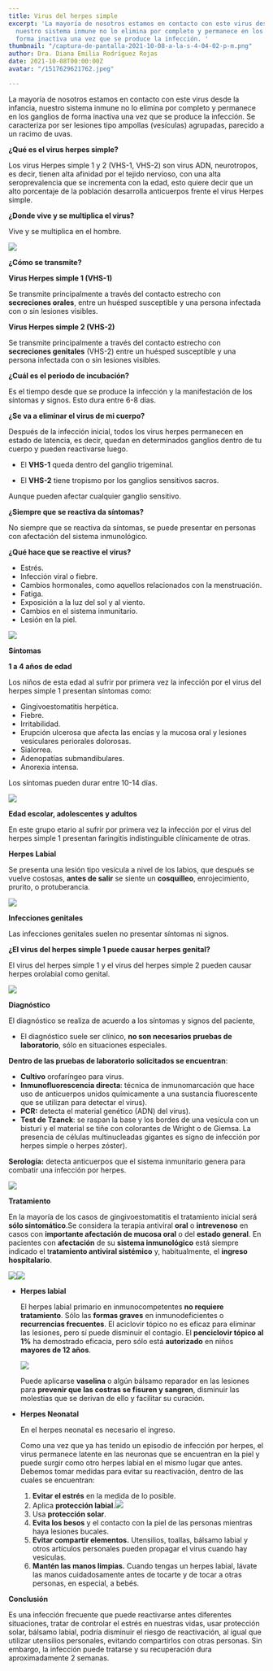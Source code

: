 ```yaml
---
title: Virus del herpes simple
excerpt: 'La mayoría de nosotros estamos en contacto con este virus desde la infancia,
  nuestro sistema inmune no lo elimina por completo y permanece en los ganglios de
  forma inactiva una vez que se produce la infección. '
thumbnail: "/captura-de-pantalla-2021-10-08-a-la-s-4-04-02-p-m.png"
author: Dra. Diana Emilia Rodríguez Rojas
date: 2021-10-08T00:00:00Z
avatar: "/1517629621762.jpeg"

---
```

La mayoría de nosotros estamos en contacto con este virus desde la infancia, nuestro sistema inmune no lo elimina por completo y permanece en los ganglios de forma inactiva una vez que se produce la infección. Se caracteriza por ser lesiones tipo ampollas (vesículas) agrupadas, parecido a un racimo de uvas.

**¿Qué es el virus herpes simple?**

Los virus Herpes simple 1 y 2 (VHS-1, VHS-2) son virus ADN, neurotropos, es decir, tienen alta afinidad por el tejido nervioso, con una alta seroprevalencia que se incrementa con la edad, esto quiere decir que un alto porcentaje de la población desarrolla anticuerpos frente el virus Herpes simple.

**¿Donde vive y se multiplica el virus?**

Vive y se multiplica en el hombre.

![](/images-4.jpeg)

**¿Cómo se transmite?**

**Virus Herpes simple 1 (VHS-1)**

Se transmite principalmente a través del contacto estrecho con **secreciones orales**, entre un huésped susceptible y una persona infectada con o sin lesiones visibles.

**Virus Herpes simple 2 (VHS-2)**

Se transmite principalmente a través del contacto estrecho con **secreciones genitales** (VHS-2) entre un huésped susceptible y una persona infectada con o sin lesiones visibles.

**¿Cuál es el periodo de incubación?**

Es el tiempo desde que se produce la infección y la manifestación de los síntomas y signos. Esto dura entre 6-8 días.

**¿Se va a eliminar el virus de mi cuerpo?**

Después de la infección inicial, todos los virus herpes permanecen en estado de latencia, es decir, quedan en determinados ganglios dentro de tu cuerpo y pueden reactivarse luego.

* El **VHS-1** queda dentro del ganglio trigeminal.


* El **VHS-2** tiene tropismo por los ganglios sensitivos sacros.

Aunque pueden afectar cualquier ganglio sensitivo.

**¿Siempre que se reactiva da síntomas?**

No siempre que se reactiva da síntomas, se puede presentar en personas con afectación del sistema inmunológico.

**¿Qué hace que se reactive el virus?**

* Estrés.
* Infección viral o fiebre.
* Cambios hormonales, como aquellos relacionados con la menstruación.
* Fatiga.
* Exposición a la luz del sol y al viento.
* Cambios en el sistema inmunitario.
* Lesión en la piel.

![](/fotofobia-1.png)

**Síntomas**

**1 a 4 años de edad**

Los niños de esta edad al sufrir por primera vez la infección por el virus del herpes simple 1 presentan síntomas como:

* Gingivoestomatitis herpética.
* Fiebre.
* Irritabilidad.
* Erupción ulcerosa que afecta las encías y la mucosa oral y lesiones vesiculares periorales dolorosas.
* Sialorrea.
* Adenopatías submandibulares.
* Anorexia intensa.

Los síntomas pueden durar entre 10-14 días.

![](/captura-de-pantalla-2021-10-08-a-la-s-2-02-26-p-m.png)

**Edad escolar, adolescentes y adultos**

En este grupo etario al sufrir por primera vez la infección por el virus del herpes simple 1 presentan faringitis indistinguible clínicamente de otras.

**Herpes Labial**

Se presenta una lesión tipo vesícula a nivel de los labios, que después se vuelve costosas, **antes de salir** se siente un **cosquilleo**, enrojecimiento, prurito, o protuberancia.

![](/herpes-labial-y-oral.jpeg)

**Infecciones genitales**

Las infecciones genitales suelen no presentar síntomas ni signos.

**¿El virus del herpes simple 1 puede causar herpes genital?**

El virus del herpes simple 1 y el virus del herpes simple 2 pueden causar herpes orolabial como genital.

![](/genital.jpeg)

**Diagnóstico**

El diagnóstico se realiza de acuerdo a los síntomas y signos del paciente,

* El diagnóstico suele ser clínico, **no son necesarios pruebas de laboratorio**, sólo en situaciones especiales.

**Dentro de las pruebas de laboratorio solicitados se encuentran**:

* **Cultivo** orofaríngeo para virus.
* **Inmunofluorescencia directa**: técnica de inmunomarcación que hace uso de anticuerpos unidos químicamente a una sustancia fluorescente que se utilizan para detectar el virus).
* **PCR:** detecta el material genético (ADN) del virus).
* **Test de Tzanck**: se raspan la base y los bordes de una vesícula con un bisturí y el material se tiñe con colorantes de Wright o de Giemsa. La presencia de células multinucleadas gigantes es signo de infección por herpes simple o herpes zóster).

**Serología:** detecta anticuerpos que el sistema inmunitario genera para combatir una infección por herpes.

![](/post38-2.jpeg)

**Tratamiento**

En la mayoría de los casos de gingivoestomatitis el tratamiento inicial será **sólo sintomático**.Se considera la terapia antiviral **oral** o **intrevenoso** en casos con **importante afectación de mucosa oral** o del **estado general**. En pacientes con **afectación** de su **sistema inmunológico** está siempre indicado el t**ratamiento antiviral sistémico** y, habitualmente, el **ingreso hospitalario**.

![](/imagen.png)![](/valaciclovir-que-es-y-para-que-sirve.jpeg)

* **Herpes labial**

  El herpes labial primario en inmunocompetentes **no requiere tratamiento**. Sólo las **formas graves** en inmunodeficientes o **recurrencias frecuentes**. El aciclovir tópico no es eficaz para eliminar las lesiones, pero sí puede disminuir el contagio. El **penciclovir tópico al 1%** ha demostrado eficacia, pero sólo está **autorizado** en niños **mayores de 12 años**.

  ![](/captura-de-pantalla-2021-10-08-a-la-s-5-31-23-p-m.png)

  Puede aplicarse **vaselina** o algún bálsamo reparador en las lesiones para **prevenir que las costras se fisuren y sangren**, disminuir las molestias que se derivan de ello y facilitar su curación.
* **Herpes Neonatal**

  En el herpes neonatal es necesario el ingreso.

  Como una vez que ya has tenido un episodio de infección por herpes, el virus permanece latente en las neuronas que se encuentran en la piel y puede surgir como otro herpes labial en el mismo lugar que antes. Debemos tomar medidas para evitar su reactivación, dentro de las cuales se encuentran:
  1. **Evitar el estrés** en la medida de lo posible.
  2. Aplica **protección labial**.![](/protector-labial.jpeg)
  3. Usa **protección solar**.
  4. **Evita los besos** y el contacto con la piel de las personas mientras haya lesiones bucales.
  5. **Evitar compartir elementos.** Utensilios, toallas, bálsamo labial y otros artículos personales pueden propagar el virus cuando hay vesículas.
  6. **Mantén las manos limpias.** Cuando tengas un herpes labial, lávate las manos cuidadosamente antes de tocarte y de tocar a otras personas, en especial, a bebés.

**Conclusión**

Es una infección frecuente que puede reactivarse antes diferentes situaciones, tratar de controlar el estrés en nuestras vidas, usar protección solar, bálsamo labial, podría disminuir el riesgo de reactivación, al igual que utilizar utensilios personales, evitando compartirlos con otras personas. Sin embargo, la infección puede tratarse y su recuperación dura aproximadamente 2 semanas.